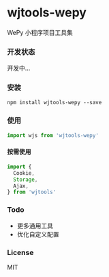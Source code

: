 # wjtools-wepy

WePy 小程序项目工具集

### 开发状态

开发中...

### 安装

```shell
npm install wjtools-wepy --save
```

### 使用

```js
import wjs from 'wjtools-wepy'
```

#### 按需使用

```js
import {
  Cookie,
  Storage,
  Ajax,
} from 'wjtools'
```

<!-- ### CDN -->

### Todo

- 更多通用工具
- 优化自定义配置

### License
MIT
